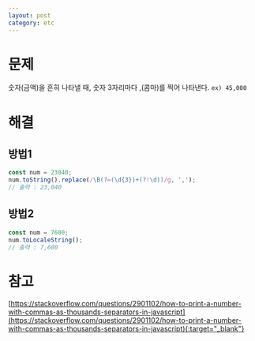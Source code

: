 ```yaml
---
layout: post
category: etc
---
```


# 문제

숫자(금액)을 흔히 나타낼 때, 숫자 3자리마다 ,(콤마)를 찍어 나타낸다. `ex) 45,000`

# 해결

## 방법1

```javascript
const num = 23040;
num.toString().replace(/\B(?=(\d{3})+(?!\d))/g, ',');
// 출력 : 23,040
```

## 방법2

```javascript
const num = 7600;
num.toLocaleString();
// 출력 : 7,600
```

# 참고

[https://stackoverflow.com/questions/2901102/how-to-print-a-number-with-commas-as-thousands-separators-in-javascript](https://stackoverflow.com/questions/2901102/how-to-print-a-number-with-commas-as-thousands-separators-in-javascript){:target="_blank"}